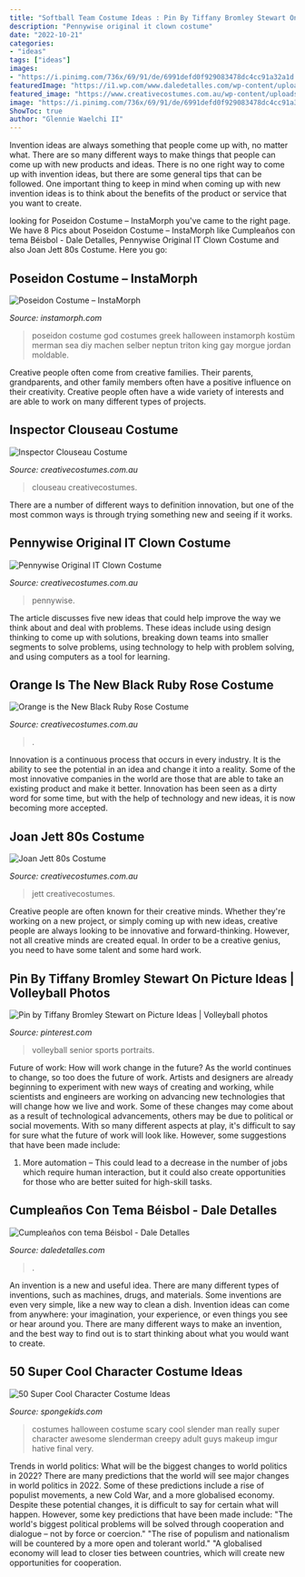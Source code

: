```yaml
---
title: "Softball Team Costume Ideas : Pin By Tiffany Bromley Stewart On Picture Ideas"
description: "Pennywise original it clown costume"
date: "2022-10-21"
categories:
- "ideas"
tags: ["ideas"]
images:
- "https://i.pinimg.com/736x/69/91/de/6991defd0f929083478dc4cc91a32a1d.jpg"
featuredImage: "https://i1.wp.com/www.daledetalles.com/wp-content/uploads/2016/02/beisbol.jpg"
featured_image: "https://www.creativecostumes.com.au/wp-content/uploads/2018/07/CC_April_18_213-768x1024.jpg"
image: "https://i.pinimg.com/736x/69/91/de/6991defd0f929083478dc4cc91a32a1d.jpg"
ShowToc: true
author: "Glennie Waelchi II"
---
```



Invention ideas are always something that people come up with, no matter what. There are so many different ways to make things that people can come up with new products and ideas. There is no one right way to come up with invention ideas, but there are some general tips that can be followed. One important thing to keep in mind when coming up with new invention ideas is to think about the benefits of the product or service that you want to create.

	

		
looking for Poseidon Costume – InstaMorph you've came to the right page. We have 8 Pics about Poseidon Costume – InstaMorph like Cumpleaños con tema Béisbol - Dale Detalles, Pennywise Original IT Clown Costume and also Joan Jett 80s Costume. Here you go:
		
    
## Poseidon Costume – InstaMorph

<img loading=lazy src="http://instamorph.com/wp-content/uploads/poseidon-costume-2.jpg" onerror="this.onerror=null;this.src='https://tse2.mm.bing.net/th?id=OIP.YimSUlt0SLo3jj9kIa43ogHaNK&amp;pid=15.1';" alt="Poseidon Costume – InstaMorph">

_Source: instamorph.com_

>poseidon costume god costumes greek halloween instamorph kostüm merman sea diy machen selber neptun triton king gay morgue jordan moldable. 

	

Creative people often come from creative families. Their parents, grandparents, and other family members often have a positive influence on their creativity. Creative people often have a wide variety of interests and are able to work on many different types of projects.

    
## Inspector Clouseau Costume

<img loading=lazy src="https://www.creativecostumes.com.au/wp-content/uploads/2015/08/BCP_8352-510x680.jpg" onerror="this.onerror=null;this.src='https://tse2.mm.bing.net/th?id=OIP.wN0KhmG6tE10RnxqIwZmcwHaJ4&amp;pid=15.1';" alt="Inspector Clouseau Costume">

_Source: creativecostumes.com.au_

>clouseau creativecostumes. 

	

There are a number of different ways to definition innovation, but one of the most common ways is through trying something new and seeing if it works.

    
## Pennywise Original IT Clown Costume

<img loading=lazy src="https://www.creativecostumes.com.au/wp-content/uploads/2018/07/CC_April_18_213-768x1024.jpg" onerror="this.onerror=null;this.src='https://tse4.mm.bing.net/th?id=OIP.dNA8Mti6p9uNXnGjDyWdOAHaJ4&amp;pid=15.1';" alt="Pennywise Original IT Clown Costume">

_Source: creativecostumes.com.au_

>pennywise. 

	

The article discusses five new ideas that could help improve the way we think about and deal with problems. These ideas include using design thinking to come up with solutions, breaking down teams into smaller segments to solve problems, using technology to help with problem solving, and using computers as a tool for learning.

    
## Orange Is The New Black Ruby Rose Costume

<img loading=lazy src="https://www.creativecostumes.com.au/wp-content/uploads/2017/03/orange-black-768x1024.jpg" onerror="this.onerror=null;this.src='https://tse4.mm.bing.net/th?id=OIP.3CMD7UkxVja8oJYvf2zxUAHaJ4&amp;pid=15.1';" alt="Orange is the New Black Ruby Rose Costume">

_Source: creativecostumes.com.au_

>. 

	

Innovation is a continuous process that occurs in every industry. It is the ability to see the potential in an idea and change it into a reality. Some of the most innovative companies in the world are those that are able to take an existing product and make it better. Innovation has been seen as a dirty word for some time, but with the help of technology and new ideas, it is now becoming more accepted.

    
## Joan Jett 80s Costume

<img loading=lazy src="https://www.creativecostumes.com.au/wp-content/uploads/2017/03/joan-jett-510x680.jpg" onerror="this.onerror=null;this.src='https://tse4.mm.bing.net/th?id=OIP.j2yHFVFM3d3FyJ-7YRoVpAHaJ4&amp;pid=15.1';" alt="Joan Jett 80s Costume">

_Source: creativecostumes.com.au_

>jett creativecostumes. 

	

Creative people are often known for their creative minds. Whether they're working on a new project, or simply coming up with new ideas, creative people are always looking to be innovative and forward-thinking. However, not all creative minds are created equal. In order to be a creative genius, you need to have some talent and some hard work.

    
## Pin By Tiffany Bromley Stewart On Picture Ideas | Volleyball Photos

<img loading=lazy src="https://i.pinimg.com/736x/69/91/de/6991defd0f929083478dc4cc91a32a1d.jpg" onerror="this.onerror=null;this.src='https://tse3.mm.bing.net/th?id=OIP.OZudxQA2r8VnZrHKyUYomAHaLH&amp;pid=15.1';" alt="Pin by Tiffany Bromley Stewart on Picture Ideas | Volleyball photos">

_Source: pinterest.com_

>volleyball senior sports portraits. 

	

Future of work: How will work change in the future?
As the world continues to change, so too does the future of work. Artists and designers are already beginning to experiment with new ways of creating and working, while scientists and engineers are working on advancing new technologies that will change how we live and work. Some of these changes may come about as a result of technological advancements, others may be due to political or social movements. With so many different aspects at play, it's difficult to say for sure what the future of work will look like. However, some suggestions that have been made include: 
1) More automation – This could lead to a decrease in the number of jobs which require human interaction, but it could also create opportunities for those who are better suited for high-skill tasks.

    
## Cumpleaños Con Tema Béisbol - Dale Detalles

<img loading=lazy src="https://i1.wp.com/www.daledetalles.com/wp-content/uploads/2016/02/beisbol.jpg" onerror="this.onerror=null;this.src='https://tse1.mm.bing.net/th?id=OIP.KCHak6vndiAdEZU57z09WwHaKX&amp;pid=15.1';" alt="Cumpleaños con tema Béisbol - Dale Detalles">

_Source: daledetalles.com_

>. 

	

An invention is a new and useful idea. There are many different types of inventions, such as machines, drugs, and materials. Some inventions are even very simple, like a new way to clean a dish. Invention ideas can come from anywhere: your imagination, your experience, or even things you see or hear around you. There are many different ways to make an invention, and the best way to find out is to start thinking about what you would want to create.

    
## 50 Super Cool Character Costume Ideas

<img loading=lazy src="http://spongekids.com/wp-content/uploads/2014/10/super-cool-costume-ideas/36-slenderman-costume.jpg" onerror="this.onerror=null;this.src='https://tse4.mm.bing.net/th?id=OIP.s4IXIGjObFoAqzG8gelpBAHaLG&amp;pid=15.1';" alt="50 Super Cool Character Costume Ideas">

_Source: spongekids.com_

>costumes halloween costume scary cool slender man really super character awesome slenderman creepy adult guys makeup imgur hative final very. 

	

Trends in world politics: What will be the biggest changes to world politics in 2022?
There are many predictions that the world will see major changes in world politics in 2022. Some of these predictions include a rise of populist movements, a new Cold War, and a more globalised economy. Despite these potential changes, it is difficult to say for certain what will happen. However, some key predictions that have been made include: 
"The world's biggest political problems will be solved through cooperation and dialogue – not by force or coercion."
"The rise of populism and nationalism will be countered by a more open and tolerant world."
"A globalised economy will lead to closer ties between countries, which will create new opportunities for cooperation.

